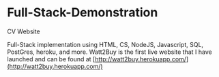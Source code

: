 # Full-Stack-Demonstration
CV Website


Full-Stack implementation using HTML, CS, NodeJS, Javascript, SQL, PostGres, heroku, and more. Watt2Buy is the first live website that I have launched and can be found at [http://watt2buy.herokuapp.com/](http://watt2buy.herokuapp.com/)
